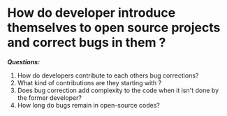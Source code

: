 # How do developer introduce themselves to open source projects and correct bugs in them ?

_**Questions:**_

1. How do developers contribute to each others bug corrections?
2. What kind of contributions are they starting with ?
3. Does bug correction add complexity to the code when it isn't done by the former developer?
4. How long do bugs remain in open-source codes?






